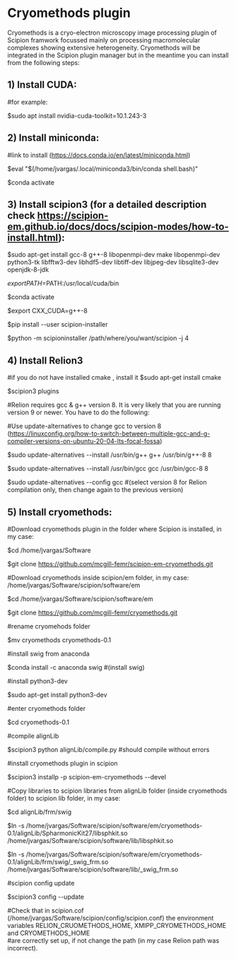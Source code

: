 # Cryomethods plugin

Cryomethods is a cryo-electron microscopy image processing plugin of Scipion framwork focussed mainly on processing macromolecular complexes showing extensive heterogeneity. Cryomethods will be integrated in the Scipion plugin manager but in the meantime you can install from the following steps:

## 1) Install CUDA: 

  #for example:
  
  $sudo apt install nvidia-cuda-toolkit=10.1.243-3

## 2) Install miniconda: 

  #link to install (https://docs.conda.io/en/latest/miniconda.html)
  
  $eval "$(/home/jvargas/.local/miniconda3/bin/conda shell.bash)"
  
  $conda activate

## 3) Install scipion3 (for a detailed description check https://scipion-em.github.io/docs/docs/scipion-modes/how-to-install.html):

  $sudo apt-get install gcc-8 g++-8 libopenmpi-dev make libopenmpi-dev python3-tk libfftw3-dev libhdf5-dev libtiff-dev libjpeg-dev libsqlite3-dev openjdk-8-jdk
  
  $export PATH=$PATH:/usr/local/cuda/bin
  
  $conda activate
  
  $export CXX_CUDA=g++-8
  
  $pip install --user scipion-installer
  
  $python -m scipioninstaller /path/where/you/want/scipion -j 4

## 4) Install Relion3

  #if you do not have installed cmake , install it $sudo apt-get install cmake 
  
  $scipion3 plugins 

  #Relion requires gcc & g++ version 8. It is very likely that you are running version 9 or newer. You have to do the following:
  
  #Use update-alternatives to change gcc to version 8 (https://linuxconfig.org/how-to-switch-between-multiple-gcc-and-g-compiler-versions-on-ubuntu-20-04-lts-focal-fossa)

  $sudo update-alternatives --install /usr/bin/g++ g++ /usr/bin/g++-8 8
  
  $sudo update-alternatives --install /usr/bin/gcc gcc /usr/bin/gcc-8 8
  
  $sudo update-alternatives --config gcc #(select version 8 for Relion compilation only, then change again to the previous version)

## 5) Install cryomethods:

  #Download cryomethods plugin in the folder where Scipion is installed, in my case:

  $cd  /home/jvargas/Software
  
  $git clone https://github.com/mcgill-femr/scipion-em-cryomethods.git

  #Download cryomethods inside scipion/em folder, in my case: /home/jvargas/Software/scipion/software/em
  
  $cd /home/jvargas/Software/scipion/software/em
  
  $git clone https://github.com/mcgill-femr/cryomethods.git 

  #rename cryomehods folder
  
  $mv cryomethods cryomethods-0.1
  
  #install swig from anaconda
  
  $conda install -c anaconda swig #(install swig)

  #install python3-dev
  
  $sudo apt-get install python3-dev
  
  #enter cryomethods folder
  
  $cd cryomethods-0.1

  #compile alignLib
  
  $scipion3 python alignLib/compile.py #should compile without errors

  #install cryomethods plugin in scipion
  
  $scipion3 installp -p scipion-em-cryomethods --devel

  #Copy libraries to scipion libraries from alignLib folder (inside cryomethods folder) to scipion lib folder, in my case:
  
  $cd alignLib/frm/swig

  $ln -s /home/jvargas/Software/scipion/software/em/cryomethods-0.1/alignLib/SpharmonicKit27/libsphkit.so /home/jvargas/Software/scipion/software/lib/libsphkit.so
  
  $ln -s /home/jvargas/Software/scipion/software/em/cryomethods-0.1/alignLib/frm/swig/_swig_frm.so /home/jvargas/Software/scipion/software/lib/_swig_frm.so

  #scipion config update
  
  $scipion3 config --update 

  #Check that in scipion.cof (/home/jvargas/Software/scipion/config/scipion.conf) the environment variables RELION_CRUOMETHODS_HOME, XMIPP_CRYOMETHODS_HOME and CRYOMETHODS_HOME   
  #are correctly set up, if not change the path (in my case Relion path was incorrect).
